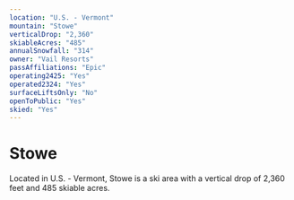 ```yaml
---
location: "U.S. - Vermont"
mountain: "Stowe"
verticalDrop: "2,360"
skiableAcres: "485"
annualSnowfall: "314"
owner: "Vail Resorts"
passAffiliations: "Epic"
operating2425: "Yes"
operated2324: "Yes"
surfaceLiftsOnly: "No"
openToPublic: "Yes"
skied: "Yes"
---
```


# Stowe

Located in U.S. - Vermont, Stowe is a ski area with a vertical drop of 2,360 feet and 485 skiable acres.